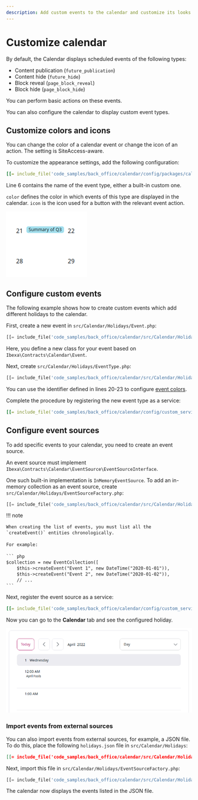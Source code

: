 ```yaml
---
description: Add custom events to the calendar and customize its looks.
---
```


# Customize calendar

By default, the Calendar displays scheduled events of the following types:

- Content publication (`future_publication`)
- Content hide (`future_hide`)
- Block reveal (`page_block_reveal`)
- Block hide (`page_block_hide`)

You can perform basic actions on these events.

You can also configure the calendar to display custom event types.

## Customize colors and icons

You can change the color of a calendar event or change the icon of an action.
The setting is SiteAccess-aware.

To customize the appearance settings, add the following configuration:

``` yaml hl_lines="6"
[[= include_file('code_samples/back_office/calendar/config/packages/calendar.yaml') =]]
```

Line 6 contains the name of the event type, either a built-in custom one.

`color` defines the color in which events of this type are displayed in the calendar.
`icon` is the icon used for a button with the relevant event action.

![Bank holiday with custom color](img/extending_calendar_view.png)

## Configure custom events

The following example shows how to create custom events which add different holidays to the calendar.

First, create a new event in `src/Calendar/Holidays/Event.php`:

``` php
[[= include_file('code_samples/back_office/calendar/src/Calendar/Holidays/Event.php') =]]
```

Here, you define a new class for your event based on `Ibexa\Contracts\Calendar\Event`.

Next, create `src/Calendar/Holidays/EventType.php`:

```php hl_lines="20-23"
[[= include_file('code_samples/back_office/calendar/src/Calendar/Holidays/EventType.php') =]]
```

You can use the identifier defined in lines 20-23 to configure [event colors](#customize-colors-and-icons).

Complete the procedure by registering the new event type as a service:

``` yaml
[[= include_file('code_samples/back_office/calendar/config/custom_services.yaml', 0, 6) =]]
```

## Configure event sources

To add specific events to your calendar, you need to create an event source.

An event source must implement `Ibexa\Contracts\Calendar\EventSource\EventSourceInterface`.

One such built-in implementation is `InMemoryEventSource`.
To add an in-memory collection as an event source, create `src/Calendar/Holidays/EventSourceFactory.php`:

```php
[[= include_file('code_samples/back_office/calendar/src/Calendar/Holidays/EventSourceFactory.php', 0, 23) =]][[= include_file('code_samples/back_office/calendar/src/Calendar/Holidays/EventSourceFactory.php', 29, 40) =]]
```

!!! note

    When creating the list of events, you must list all the `createEvent()` entities chronologically.
    
    For example:
    
    ``` php
    $collection = new EventCollection([
        $this->createEvent("Event 1", new DateTime("2020-01-01")),
        $this->createEvent("Event 2", new DateTime("2020-01-02")),
        // ...
    ```    

Next, register the event source as a service:

``` yaml
[[= include_file('code_samples/back_office/calendar/config/custom_services.yaml', 0, 1) =]][[= include_file('code_samples/back_office/calendar/config/custom_services.yaml', 7, 16) =]]
```

Now you can go to the **Calendar** tab and see the configured holiday.

![Custom events list view](img/extending_calendar_list_view.png)

### Import events from external sources

You can also import events from external sources, for example, a JSON file.
To do this, place the following `holidays.json` file in `src/Calendar/Holidays`:

``` json
[[= include_file('code_samples/back_office/calendar/src/Calendar/Holidays/holidays.json') =]]
```

Next, import this file in `src/Calendar/Holidays/EventSourceFactory.php`:

``` php hl_lines="6-9"
[[= include_file('code_samples/back_office/calendar/src/Calendar/Holidays/EventSourceFactory.php', 19, 33) =]]
```

The calendar now displays the events listed in the JSON file.
